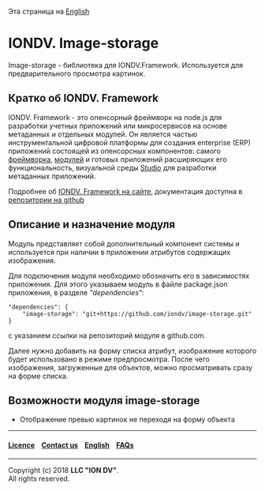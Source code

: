 Эта страница на [English](/README.md)

# IONDV. Image-storage

Image-storage - библиотека для IONDV.Framework. Используется для предварительного просмотра картинок.

## Кратко об IONDV. Framework

IONDV. Framework - это опенсорный фреймворк на node.js для разработки учетных приложений 
или микросервисов на основе метаданных и отдельных модулей. Он является частью 
инструментальной цифровой платформы для создания enterprise 
(ERP) приложений состоящей из опенсорсных компонентов: самого [фреймворка](https://github.com/iondv/framework), 
[модулей](https://github.com/topics/iondv-module) и готовых приложений расширяющих его 
функциональность, визуальной среды [Studio](https://github.com/iondv/studio) для 
разработки метаданных приложений.

Подробнее об [IONDV. Framework на сайте](https://iondv.com), документация доступна в [репозитории на github](https://github.com/iondv/framework/blob/master/docs/en/index.md)

## Описание и назначение модуля 

Модуль представляет собой дополнительный компонент системы и используется при наличии в приложении атрибутов содержащих изображения.

Для подключения модуля необходимо обозначить его в зависимостях приложения. Для этого указываем модуль в файле package.json приложения, в разделе _"dependencies"_:
```
"dependencies": {
    "image-storage": "git+https://github.com/iondv/image-storage.git"
}
```
с указанием ссылки на репозиторий модуля в github.com.

Далее нужно добавить на форму списка атрибут, изображение которого будет использовано в режиме предпросмотра. После чего изображения, загруженные для объектов, можно просматривать сразу на форме списка.

## Возможности модуля image-storage

* Отображение превью картинок не переходя на форму объекта

--------------------------------------------------------------------------  


 #### [Licence](/LICENCE) &ensp;  [Contact us](https://iondv.com) &ensp;    [English](/README.md)   &ensp; [FAQs](/faqs.md)          

<div><img src="https://mc.iondv.com/watch/local/docs/portal" style="position:absolute; left:-9999px;" height=1 width=1 alt="iondv metrics"></div>

--------------------------------------------------------------------------  

Copyright (c) 2018 **LLC "ION DV"**.  
All rights reserved. 
